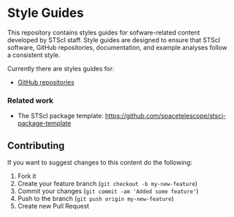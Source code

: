 # Style Guides

This repository contains styles guides for sofware-related content developed by STScI staff. Style guides are designed to ensure that STScI software, GitHub repositories, documentation, and example analyses follow a consistent style.

Currently there are styles guides for:

- [GitHub repositories](guides/github-repositories.md)

### Related work

- The STScI package template: https://github.com/spacetelescope/stsci-package-template

## Contributing

If you want to suggest changes to this content do the following:

1. Fork it
2. Create your feature branch (`git checkout -b my-new-feature`)
3. Commit your changes (`git commit -am 'Added some feature'`)
4. Push to the branch (`git push origin my-new-feature`)
5. Create new Pull Request
